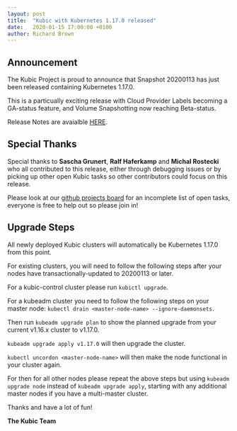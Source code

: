 ```yaml
---
layout: post
title:  "Kubic with Kubernetes 1.17.0 released"
date:   2020-01-15 17:00:00 +0100
author: Richard Brown
---
```


## Announcement

The Kubic Project is proud to announce that Snapshot 20200113 has just been released containing Kubernetes 1.17.0.

This is a particually exciting release with Cloud Provider Labels becoming a GA-status feature, and Volume Snapshotting now reaching Beta-status.

Release Notes are avaialble [HERE](https://kubernetes.io/docs/setup/release/notes/#changes).

## Special Thanks

Special thanks to **Sascha Grunert**, **Ralf Haferkamp** and **Michal Rostecki** who all contributed to this release, either through debugging issues or by picking up other open Kubic tasks so other contributors could focus on this release.

Please look at our [github projects board](https://github.com/orgs/kubic-project/projects/3) for an incomplete list of open tasks, everyone is free to help out so please join in!

## Upgrade Steps

All newly deployed Kubic clusters will automatically be Kubernetes 1.17.0 from this point.

For existing clusters, you will need to follow the following steps after your nodes have transactionally-updated to 20200113 or later.

For a kubic-control cluster please run `kubictl upgrade`.

For a kubeadm cluster you need to follow the following steps on your master node:
`kubectl drain <master-node-name> --ignore-daemonsets`.

Then run `kubeadm upgrade plan` to show the planned upgrade from your current v1.16.x cluster to v1.17.0.

`kubeadm upgrade apply v1.17.0` will then upgrade the cluster.

`kubectl uncordon <master-node-name>` will then make the node functional in your cluster again.

For then for all other nodes please repeat the above steps but using `kubeadm upgrade node` instead of `kubeadm upgrade apply`, starting with any additional master nodes if you have a multi-master cluster.

Thanks and have a lot of fun!

**The Kubic Team**
